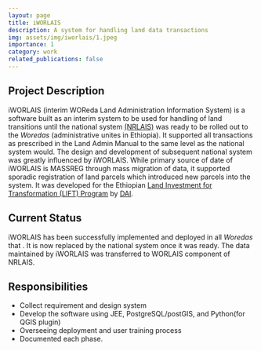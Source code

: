 ```yaml
---
layout: page
title: iWORLAIS
description: A system for handling land data transactions
img: assets/img/iworlais/1.jpeg
importance: 1
category: work
related_publications: false
---
```


## Project Description
iWORLAIS (interim WOReda Land Administration Information System) is a software built as an interim system to be used for handling of land transitions until the national system [(NRLAIS)](https://www.hansaluftbild.de/fileadmin/Dateien/PDF/Veroeffentlichungen/WorldBankConference2019_LandAdministrationEthiopia.pdf) was ready to be rolled out to the _Woredas_ (administrative unites in Ethiopia). It supported all transactions as prescribed in the Land Admin Manual to the same level as the national system would. The design and development of subsequent national system was greatly influenced by iWORLAIS. While primary source of date of iWORLAIS is MASSREG through mass migration of data, it supported sporadic registration of land parcels which introduced new parcels into the system. It was developed for the Ethiopian [Land Investment for Transformation (LIFT) Program](https://www.dai.com/our-work/projects/ethiopia-land-investment-transformation-lift) by [DAI](https://www.dai.com).

## Current Status
iWORLAIS has been successfully implemented and deployed in all _Woredas_ that . It is now replaced by the national system once it was ready. The data maintained by iWORLAIS was transferred to WORLAIS component of NRLAIS. 

## Responsibilities

- Collect requirement and design system
- Develop the software using JEE, PostgreSQL/postGIS, and Python(for QGIS plugin)
- Overseeing deployment and user training process
- Documented each phase.
